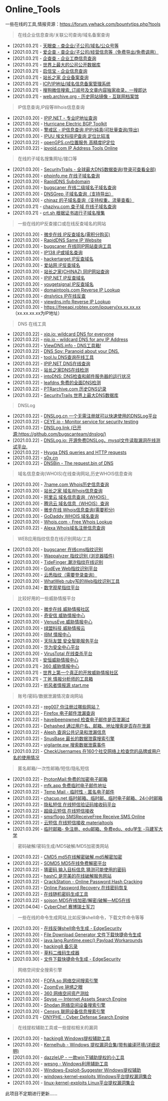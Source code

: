 # Online_Tools

一些在线的工具,情报资源：https://forum.ywhack.com/bountytips.php?tools

> 在线企业信息查询/关联公司查询/域名备案查询

* [2021.03.21] - [天眼查 - 查企业/子公司/域名/公众号等](https://www.tianyancha.com/)
* [2021.03.21] - [爱企查 - 查企业/子公司/经营信息等（免费导出/免费调用）](https://aiqicha.baidu.com/)
* [2021.03.21] - [企查查 - 企业工商信息查询](https://www.qcc.com/)
* [2021.03.21] - [世界上最大的公司公开数据库](https://opencorporates.com/)
* [2021.03.21] - [启信宝 - 企业信息查询](https://www.qixin.com/)
* [2021.03.21] - [站长之家 企业备案查询](http://icp.chinaz.com/)
* [2021.03.21] - [ICP/IP地址/域名信息备案管理系统](https://beian.miit.gov.cn/)
* [2021.03.21] - [搜狗微信搜索_订阅号及文章内容独家收录，一搜即达](https://weixin.sogou.com/)
* [2021.03.21] - [web.archive.org - 历史网站镜像 - 互联网档案馆](http://web.archive.org/)

> IP信息查询,IP段等Whois信息查询

* [2021.03.20] - [IPIP.NET - 专业IP地址查询](https://www.ipip.net/)
* [2021.03.20] - [Hurricane Electric BGP Toolkit](https://bgp.he.net/)
* [2021.03.20] - [警戒区 - IP信息查询,IPIP/纯真(可批量查询/导出)](https://jingjiequ.com/tools/ip)
* [2021.03.20] - [IPUU 埃文科技IP查询 定位比较准](https://ipuu.net/#/home)
* [2021.03.22] - [openGPS.cn位置服务 高精度IP定位](https://www.opengps.cn/Data/IP/LocHighAcc.aspx)
* [2021.03.22] - [ipvoid.com IP Address Tools Online](https://www.ipvoid.com/)

> 在线的子域名搜集网址/接口等

* [2021.03.20] - [SecurityTrails - 全球最大DNS数据查询(登录可查看全部)](https://securitytrails.com/)
* [2021.03.20] - [phpinfo.me 在线子域名查询](https://phpinfo.me/domain/)
* [2021.03.20] - [RapidDNS Subdomain](https://rapiddns.io/subdomain)
* [2021.03.20] - [bugscaner 在线二级域名子域名查询](http://tools.bugscaner.com/subdomain/)
* [2021.03.20] - [DNSGrep 子域名查询（支持导出）](https://www.dnsgrep.cn/subdomain)
* [2021.03.20] - [chinaz 的子域名查询（支持权重，流量查看）](http://tool.chinaz.com/subdomain/)
* [2021.03.21] - [chaziyu.com 查子域 在线子域名查询](https://chaziyu.com/)
* [2021.03.21] - [crt.sh 根据证书进行子域名搜集](https://crt.sh/)

> 一些在线的IP反查接口或在线反查域名的网站

* [2021.03.20] - [微步在线 IP反查域名(需积分购买)](https://x.threatbook.cn/)
* [2021.03.20] - [RapidDNS Same IP Website](https://rapiddns.io/sameip)
* [2021.03.20] - [bugscaner 在线同IP网站查询工具](http://dns.bugscaner.com/)
* [2021.03.20] - [IP138 iP或域名查询](http://site.ip138.com/)
* [2021.03.20] - [hackertarget IP反查域名](https://hackertarget.com/reverse-ip-lookup/)
* [2021.03.20] - [爱站网 IP反查域名](https://dns.aizhan.com/)
* [2021.03.20] - [站长之家(CHINAZ) 同IP网站查询](http://s.tool.chinaz.com/same)
* [2021.03.20] - [IPIP.NET IP反查域名](https://tools.ipip.net/ipdomain.php)
* [2021.03.20] - [yougetsignal IP反查域名](https://www.yougetsignal.com/tools/web-sites-on-web-server/)
* [2021.03.20] - [domaintools.com Reverse IP Lookup](https://reverseip.domaintools.com/)
* [2021.03.20] - [dnslytics IP在线反查](https://dnslytics.com/reverse-ip)
* [2021.03.20] - [viewdns.info Reverse IP Lookup](https://viewdns.info/reverseip/)
* [2021.03.20] - https://freeapi.robtex.com/ipquery/xx.xx.xx.xx （xx.xx.xx.xx为IP地址）

> DNS 在线工具

* [2021.03.22] - [xip.io: wildcard DNS for everyone](http://xip.io/)
* [2021.03.22] - [nip.io - wildcard DNS for any IP Address](https://nip.io/)
* [2021.03.22] - [ViewDNS.info - DNS工具箱!](https://viewdns.info/)
* [2021.03.22] - [DNS Spy: Paranoid about your DNS.](https://dnsspy.io/)
* [2021.03.22] - [tool.lu DNS查询在线工具](https://tool.lu/dns)
* [2021.03.22] - [IPIP.NET DNS在线查询](https://tools.ipip.net/dns.php)
* [2021.03.22] - [站长之家DNS在线检测](http://tool.chinaz.com/dns/)
* [2021.03.22] - [intoDNS: DNS检查和邮件服务器的运行状况](https://intodns.com/)
* [2021.03.22] - [leafdns 免费的全面DNS检测](http://leafdns.com/)
* [2021.03.22] - [PTRarchive.com 历史DNS记录](http://ptrarchive.com/)
* [2021.03.22] - [SecurityTrails 世界上最大DNS数据库](https://securitytrails.com/)

> DNSLog

* [2021.03.22] - [DNSLog.cn 一个无需注册就可以快速使用的DNSLog平台](http://www.dnslog.cn/)
* [2021.03.22] - [CEYE.io - Monitor service for security testing](http://ceye.io/)
* [2021.03.22] - [DNSLog.link (已开源:https://github.com/bugscanteam/dnslog/)](http://admin.dnslog.link/)
* [2021.03.22] - [DNSLog.io: 开源免费DNSLog，mysql文件读取漏洞在线测试平台.](https://dnslog.io/)
* [2021.03.22] - [Hyuga DNS queries and HTTP requests](http://hyuga.co/)
* [2021.03.22] - [s0x.cn](http://s0x.cn/)
* [2021.03.22] - [DNSBin - The request.bin of DNS](http://dnsbin.zhack.ca/)

> 域名信息查询(WHOIS)在线查询网站,历史WHOIS信息查询

* [2021.03.20] - [7name.com Whois历史信息查询](http://7name.com/)
* [2021.03.20] - [站长之家 域名Whois信息查询](https://whois.chinaz.com/)
* [2021.03.20] - [阿里云 域名信息查询（WHOIS）](https://whois.aliyun.com/)
* [2021.03.20] - [腾讯云 域名信息（WHOIS）查询](https://whois.cloud.tencent.com/)
* [2021.03.20] - [微步在线 Whois信息查询(需要积分)](https://x.threatbook.cn/)
* [2021.03.20] - [GoDaddy WHOIS 域名查询](https://sg.godaddy.com/zh/whois)
* [2021.03.20] - [Whois.com - Free Whois Lookup](https://www.whois.com/whois/)
* [2021.03.22] - [Alexa Whois域名注册信息查询](http://whois.alexa.cn/)

> WEB应用指纹信息在线识别网站/工具

* [2021.03.20] - [bugscaner 在线cms指纹识别](http://whatweb.bugscaner.com/look/)
* [2021.03.20] - [Wappalyzer 指纹识别 (浏览器插件)](https://github.com/AliasIO/wappalyzer)
* [2021.03.20] - [TideFinger 潮汐指纹在线识别](http://finger.tidesec.net/)
* [2021.03.20] - [GodEye Web指纹识别平台](https://www.godeye.vip/)
* [2021.03.20] - [云悉指纹（需要登录查询）](https://www.yunsee.cn/)
* [2021.03.20] - [WhatWeb ruby写的Web指纹识别工具](https://github.com/urbanadventurer/WhatWeb)
* [2021.03.24] - [数字观星指纹平台](https://fp.shuziguanxing.com/#/)

> 比较好用的一些威胁情报平台

* [2021.03.20] - [微步在线 威胁情报社区](https://x.threatbook.cn/)
* [2021.03.20] - [奇安信 威胁情报中心](https://ti.qianxin.com/)
* [2021.03.20] - [VenusEye 威胁情报中心](https://www.venuseye.com.cn/)
* [2021.03.20] - [绿盟科技 威胁情报云](https://ti.nsfocus.com/)
* [2021.03.20] - [IBM 情报中心](https://exchange.xforce.ibmcloud.com/)
* [2021.03.20] - [天际友盟 安全智能服务平台](https://redqueen.tj-un.com/IntelHome.html)
* [2021.03.20] - [华为安全中心平台](https://isecurity.huawei.com/sec/web/intelligencePortal.do)
* [2021.03.20] - [VirusTotal 在线查杀平台](https://www.virustotal.com/gui/)
* [2021.03.21] - [安恒威胁情报中心](https://ti.dbappsecurity.com.cn/)
* [2021.03.21] - [360 威胁情报中心](https://ti.360.cn/)
* [2021.03.21] - [世界上第一个真正的开放威胁情报社区](https://otx.alienvault.com/)
* [2021.03.21] - [丁爸 情报分析师的工具箱](http://dingba.top/)
* [2021.03.22] - [听风者情报源 start.me](https://start.me/p/X20Apn)

> 账号/密码/数据泄漏情况查询网站

* [2021.03.22] - [reg007 你注册过哪些网站？](https://www.reg007.com/)
* [2021.03.22] - [Firefox 电子邮件泄漏查询](https://monitor.firefox.com/)
* [2021.03.22] - [haveibeenpwned 检查电子邮件是否泄漏过](https://haveibeenpwned.com/)
* [2021.03.22] - [Dehashed 通过用户名、邮箱、地址搜索是否存在泄漏](https://dehashed.com/)
* [2021.03.22] - [Aleph 查询公共记录和泄漏信息](https://aleph.occrp.org/)
* [2021.03.22] - [SnusBase 最长的数据泄露搜索引擎](https://snusbase.com/)
* [2021.03.22] - [vigilante.pw 搜索数据泄露事件](https://vigilante.pw/)
* [2021.03.22] - [CheckUsernames 在160个社交网络上检查您的品牌或用户名的使用情况](https://checkusernames.com/)

> 匿名邮箱/一次性邮箱/短信/隐私短信

* [2021.03.22] - [ProtonMail:免费的加密电子邮箱](https://mail.protonmail.com/)
* [2021.03.22] - [mfk.app 免费临时电子邮件地址](https://www.8164.cc/)
* [2021.03.22] - [Temp Mail - 临时性 - 匿名电子邮件](https://temp-mail.org/)
* [2021.03.22] - [chacuo.net 临时邮箱、临时邮、临时电子邮箱、24小时邮箱](http://24mail.chacuo.net/)
* [2021.03.22] - [隐私短信 在线短信验证码接收码平台](https://www.yinsiduanxin.com/)
* [2021.03.22] - [超级云短信 在线短信接收](https://www.bfkdim.com/)
* [2021.03.22] - [smsrflogo SMSReceiveFree Receive SMS Online](https://smsreceivefree.com/)
* [2021.03.22] - [云短信 在线短信接收 materialtools](https://www.materialtools.com/)
* [2021.03.29] - [临时邮箱- 免注册、edu邮箱、免费edu、edu学生 -马建军大学](https://mail.mjj.edu.ge/)

> 密码破解/密码生成/MD5破解/MD5加密类网站

* [2021.03.22] - [CMD5 md5在线解密破解,md5解密加密](https://www.cmd5.com/)
* [2021.03.22] - [SOMD5 MD5在线免费解密平台](https://www.somd5.com/?nsoad.com)
* [2021.03.22] - [猜密码 输入目标信息 猜测可能使用的密码](https://www.hacked.com.cn/pass.html)
* [2021.03.22] - [hashC 是完美的在线破解服务网站](https://hashc.co.uk/)
* [2021.03.22] - [CrackStation - Online Password Hash Cracking](https://crackstation.net/)
* [2021.03.22] - [Online Password Recovery 在线密码恢复](https://passwordrecovery.io/)
* [2021.03.22] - [在线随机密码生成工具](https://www.hacked.com.cn/password.php)
* [2021.03.22] - [sojson MD5在线加密/解密/破解—MD5在线](https://www.sojson.com/md5/)
* [2021.04.04] - [CyberChef 赛博瑞士军刀](https://gchq.github.io/CyberChef/)

> 一些在线的命令生成网站,比如反弹shell命令，下载文件命令等等

* [2021.03.20] - [在线反弹shell命令生成 - EdgeSecurity](https://forum.ywhack.com/reverse-shell/)
* [2021.03.20] - [File Download Generator 文件下载快捷命令生成](https://file-downloads.com/)
* [2021.03.20] - [java.lang.Runtime.exec() Payload Workarounds](http://www.jackson-t.ca/runtime-exec-payloads.html)
* [2021.03.20] - [hacking8 备忘录](https://www.hacking8.com/cheatsheet)
* [2021.03.20] - [草料二维码生成器](https://cli.im/)
* [2021.03.30] - [文件下载快捷命令生成 - EdgeSecurity](https://forum.ywhack.com/bountytips.php?download)

> 网络空间安全搜索引擎

* [2021.03.20] - [FOFA.so 网络空间搜索引擎](https://fofa.so/)
* [2021.03.20] - [ZoomEye 钟馗之眼](https://www.zoomeye.org/?R1nG)
* [2021.03.20] - [360 网络空间资产测绘](https://quake.360.cn/quake/#/index)
* [2021.03.20] - [Spyse — Internet Assets Search Engine](https://spyse.com/?R1nG)
* [2021.03.20] - [Shodan 网络空间设备搜索引擎](https://www.shodan.io/)
* [2021.03.20] - [Censys 联网设备信息搜索引擎](https://censys.io/)
* [2021.03.21] - [ONYPHE - Cyber Defense Search Engine](https://www.onyphe.io/)

> 在线提权辅助工具或一些提权相关的漏洞

* [2021.03.20] - [hacking8 Windows提权辅助工具](https://i.hacking8.com/tiquan/)
* [2021.03.20] - [Kernelhub - Windows 提权漏洞合集(带有编译环境/详细说明)](https://github.com/Ascotbe/Kernelhub)
* [2021.03.20] - [dazzleUP - 一款win下辅助提权的小工具](https://github.com/hlldz/dazzleUP)
* [2021.03.20] - [wesng - Windows利用辅助工具](https://github.com/bitsadmin/wesng)
* [2021.03.20] - [Windows-Exploit-Suggester Windows提权辅助](https://github.com/AonCyberLabs/Windows-Exploit-Suggester)
* [2021.03.20] - [windows-kernel-exploits Windows平台提权漏洞集合](https://github.com/SecWiki/windows-kernel-exploits)
* [2021.03.20] - [linux-kernel-exploits Linux平台提权漏洞集合](https://github.com/SecWiki/linux-kernel-exploits)

此项目不定期进行更新......

